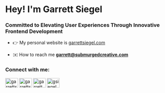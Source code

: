 <h1>Hey! I'm Garrett Siegel</h1>
<h3>Committed to Elevating User Experiences Through Innovative Frontend Development</h3>

- 👉 My personal website is [garrettsiegel.com](https://garrettsiegel.com)

- ✉️ How to reach me **garrett@submurgedcreative.com**

<h3 align="left">Connect with me:</h3>
<p align="left">
<a href="https://codepen.io/garrettsiegel/pens/public" target="blank"><img align="center" src="https://raw.githubusercontent.com/rahuldkjain/github-profile-readme-generator/master/src/images/icons/Social/codepen.svg" alt="garrettsiegel" height="30" width="40" /></a>
<a href="https://linkedin.com/in/garrettsiegel" target="blank"><img align="center" src="https://raw.githubusercontent.com/rahuldkjain/github-profile-readme-generator/master/src/images/icons/Social/linked-in-alt.svg" alt="garrettsiegel" height="30" width="40" /></a>
<a href="https://instagram.com/garrett_siegel_" target="blank"><img align="center" src="https://raw.githubusercontent.com/rahuldkjain/github-profile-readme-generator/master/src/images/icons/Social/instagram.svg" alt="garrett_siegel_" height="30" width="40" /></a>
<a href="https://www.behance.net/gsiegel" target="blank"><img align="center" src="https://raw.githubusercontent.com/rahuldkjain/github-profile-readme-generator/master/src/images/icons/Social/behance.svg" alt="gsiegel" height="30" width="40" /></a>
</p>
